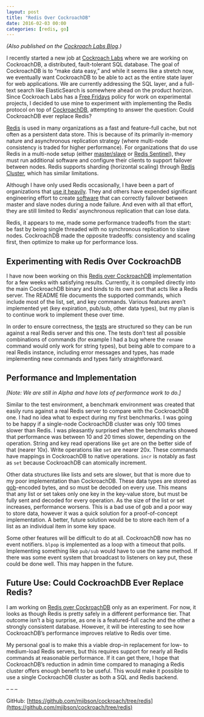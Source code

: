```yaml
---
layout: post
title: "Redis Over CockroachDB"
date: 2016-02-03 00:00
categories: [redis, go]
---
```


_(Also published on the [Cockroach Labs Blog](http://www.cockroachlabs.com/blog/could-cockroachdb-ever-replace-redis-a-free-fridays-experiment).)_

I recently started a new job at [Cockroach Labs](http://www.cockroachlabs.com/) where we are working on CockroachDB, a distributed, fault-tolerant SQL database. The goal of CockroachDB is to “make data easy,” and while it seems like a stretch now, we eventually want CockroachDB to be able to act as the entire state layer for web applications. We are currently addressing the SQL layer, and a full-text search like ElasticSearch is somewhere ahead on the product horizon. Since Cockroach Labs has a [Free Fridays](http://www.cockroachlabs.com/blog/can-a-4-day-work-week-work/) policy for work on experimental projects, I decided to use mine to experiment with implementing the Redis protocol on top of [CockroachDB](https://github.com/cockroachdb/cockroach), attempting to answer the question: Could CockroachDB ever replace Redis?

[Redis](http://redis.io/) is used in many organizations as a fast and feature-full cache, but not often as a persistent data store. This is because of its primarily in-memory nature and asynchronous replication strategy (where multi-node consistency is traded for higher performance). For organizations that do use Redis in a multi-node setup (either [master/slave](http://redis.io/topics/replication) or [Redis Sentinel](http://redis.io/topics/sentinel)), they must run additional software and configure their clients to support failover between nodes. Redis supports sharding (horizontal scaling) through [Redis Cluster](http://redis.io/topics/cluster-tutorial), which has similar limitations.  
  
Although I have only used Redis occasionally, I have been a part of organizations that [use it heavily](https://stackexchange.com/performance#redis). They and others have expended significant engineering effort to create [software](https://github.com/StackExchange/StackExchange.Redis) that can correctly failover between master and slave nodes during a node failure. And even with all that effort, they are still limited to Redis’ asynchronous replication that can lose data.

Redis, it appears to me, made some performance tradeoffs from the start: be fast by being single threaded with no synchronous replication to slave nodes. CockroachDB made the opposite tradeoffs: consistency and scaling first, then optimize to make up for performance loss.  

## Experimenting with Redis Over CockroachDB

I have now been working on this [Redis over CockroachDB](https://github.com/mjibson/cockroach/tree/redis) implementation for a few weeks with satisfying results. Currently, it is compiled directly into the main CockroachDB binary and binds to its own port that acts like a Redis server. The README file documents the supported commands, which include most of the list, set, and key commands. Various features aren’t implemented yet (key expiration, pub/sub, other data types), but my plan is to continue work to implement these over time.  
  
In order to ensure correctness, the [tests](https://github.com/mjibson/cockroach/tree/redis/redis/testdata) are structured so they can be run against a real Redis server and this one. The tests don’t test all possible combinations of commands (for example I had a bug where the `rename` command would only work for string types), but being able to compare to a real Redis instance, including error messages and types, has made implementing new commands and types fairly straightforward.

## Performance and Implementation

_[Note: We are still in Alpha and have lots of performance work to do.]_

Similar to the test environment, a benchmark environment was created that easily runs against a real Redis server to compare with the CockroachDB one. I had no idea what to expect during my first benchmarks. I was going to be happy if a single-node CockroachDB cluster was only 100 times slower than Redis. I was pleasantly surprised when the benchmarks showed that performance was between 10 and 20 times slower, depending on the operation. String and key read operations like `get` are on the better side of that (nearer 10x). Write operations like `set` are nearer 20x. These commands have mappings in CockroachDB to native operations. `incr` is notably as fast as `set` because CockroachDB can atomically increment.

Other data structures like lists and sets are slower, but that is more due to my poor implementation than CockroachDB. These data types are stored as [gob](https://golang.org/pkg/encoding/gob/)-encoded bytes, and so must be decoded on every use. This means that any list or set takes only one key in the key-value store, but must be fully sent and decoded for every operation. As the size of the list or set increases, performance worsens. This is a bad use of gob and a poor way to store data, however it was a quick solution for a proof-of-concept implementation. A better, future solution would be to store each item of a list as an individual item in some key space.

Some other features will be difficult to do at all. CockroachDB now has no event notifiers. `blpop` is implemented as a loop with a timeout that polls. Implementing something like `pub/sub` would have to use the same method. If there was some event system that broadcast to listeners on key put, these could be done well. This may happen in the future.

## Future Use: Could CockroachDB Ever Replace Redis?

I am working on [Redis over CockroachDB](https://github.com/mjibson/cockroach/tree/redis) only as an experiment. For now, it looks as though Redis is pretty safely in a different performance tier. That outcome isn’t a big surprise, as one is a featured-full cache and the other a strongly consistent database. However, it will be interesting to see how CockroachDB’s performance improves relative to Redis over time.

My personal goal is to make this a viable drop-in replacement for low- to medium-load Redis servers, but this requires support for nearly all Redis commands at reasonable performance. If it can get there, I hope that CockroachDB’s reduction in admin time compared to managing a Redis cluster offers enough benefit to be useful. This would make it possible to use a single CockroachDB cluster as both a SQL and Redis backend.

– – –

GitHub: [https://github.com/mjibson/cockroach/tree/redis](https://github.com/mjibson/cockroach/tree/redis)
